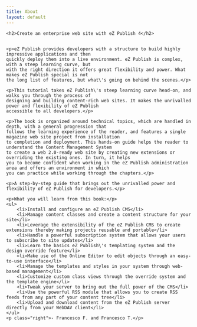 ```yaml
---
title: About
layout: default
---
```


<article>

    <h2>Create an enterprise web site with eZ Publish 4</h2>


    <p>eZ Publish provides developers with a structure to build highly impressive applications and then
    quickly deploy them into a live environment. eZ Publish is complex, with a steep learning curve, but
    with the right direction it offers great flexibility and power. What makes eZ Publish special is not
    the long list of features, but what\'s going on behind the scenes.</p>

    <p>This tutorial takes eZ Publish\'s steep learning curve head-on, and walks you through the process of
    designing and building content-rich web sites. It makes the unrivalled power and flexibility of eZ Publish
    accessible to all developers.</p>
    
    <p>The book is organized around technical topics, which are handled in depth, with a general progression that
    follows the learning experience of the reader, and features a single magazine web site project from installation
    to completion and deployment. This hands-on guide helps the reader to understand the Content Management System
    to create a web 2.0-ready web site by creating new extensions or overriding the existing ones. In turn, it helps
    you to become confident when working in the eZ Publish administration area and offers an environment in which
    you can practice while working through the chapters.</p>

    <p>A step-by-step guide that brings out the unrivalled power and flexibility of eZ Publish for developers.</p>

    <p>What you will learn from this book:</p>
    <ul>
        <li>Install and configure an eZ Publish CMS</li>
        <li>Manage content classes and create a content structure for your site</li>
        <li>Leverage the extensibility of the eZ Publish CMS to create extensions thereby making projects reusable and portable</li>
        <li>Handle a powerful subscription system that allows your users to subscribe to site updates</li>
        <li>Learn the basics eZ Publish\'s templating system and the design override feature</li>
        <li>Make use of the Online Editor to edit objects through an easy-to-use interface</li>
        <li>Manage the templates and styles in your system through web-based management</li>
        <li>Customize custom class views through the override system and the template engine</li>
        <li>Tweak your server to bring out the full power of the CMS</li>
        <li>Use the powerful RSS module that allows you to create RSS feeds from any part of your content tree</li>
        <li>Upload and download content from the eZ Publish server directly from your WebDAV client</li>
    </ul>
    <p class="right">- Francesco F. and Francesco T.</p>

</article>